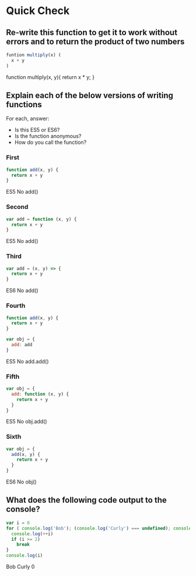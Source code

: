 # Quick Check

## Re-write this function to get it to work without errors and to return the product of two numbers

```js
funtion multiply(x) (
  x + y
)
```

function multiply(x, y){
  return x * y;
}

## Explain each of the below versions of writing functions

For each, answer:
- Is this ES5 or ES6?
- Is the function anonymous?
- How do you call the function?

### First

```js
function add(x, y) {
  return x + y
}
```

ES5
No
add()

### Second

```js
var add = function (x, y) {
  return x + y
}
```
ES5
No
add()

### Third

```js
var add = (x, y) => {
  return x + y
}
```
ES6
No
add()

### Fourth

```js
function add(x, y) {
  return x + y
}

var obj = {
  add: add
}
```
ES5
No
add.add()

### Fifth

```js
var obj = {
  add: function (x, y) {
    return x + y
  }
}
```

ES5
No
obj.add()

### Sixth

```js
var obj = {
  add(x, y) {
    return x + y
  }
}
```

ES6
No
obj()

## What does the following code output to the console?

```js
var i = 0
for ( console.log('Bob'); (console.log('Curly') === undefined); console('Mo') ) { 
  console.log(++i)
  if (i >= 2)
    break
}
console.log(i)
```

Bob
Curly
0

